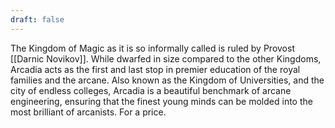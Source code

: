 ```yaml
---
draft: false
---
```

The Kingdom of Magic as it is so informally called is ruled by Provost [[Darnic Novikov]]. While dwarfed in size compared to the other Kingdoms, Arcadia acts as the first and last stop in premier education of the royal families and the arcane. Also known as the Kingdom of Universities, and the city of endless colleges, Arcadia is a beautiful benchmark of arcane engineering, ensuring that the finest young minds can be molded into the most brilliant of arcanists. For a price.